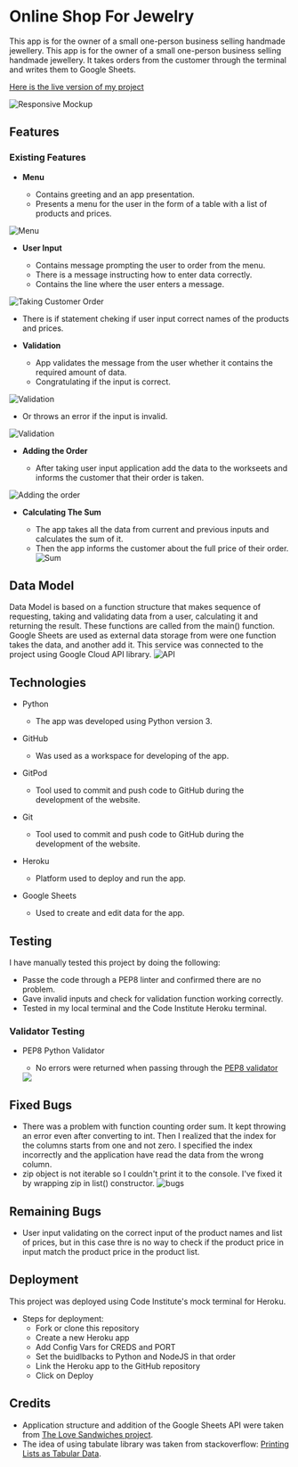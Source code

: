 # Online Shop For Jewelry

This app is for the owner of a small one-person business selling handmade jewellery. This app is for the owner of a small one-person business selling handmade jewellery. It takes orders from the customer through the terminal and writes them to Google Sheets.

[Here is the live version of my project](https://online-shop-for-jewelry.herokuapp.com/)


![Responsive Mockup](assets/images/mockup.png)

## Features 


### Existing Features

- __Menu__

  - Contains greeting and an app presentation.
  - Presents a menu for the user in the form of a table with a list of products and prices.
  
![Menu](assets/images/menu.png)

- __User Input__

  - Contains message prompting the user to order from the menu. 
  - There is a message instructing how to enter data correctly.
  - Contains the line where the user enters a message.

![Taking Customer Order](assets/images/input.png)

- There is if statement cheking if user input correct names of the products and prices.

- __Validation__

  - App validates the message from the user whether it contains the required amount of data.
  - Congratulating if the input is correct.

![Validation](assets/images/validation_right.png)

  - Or throws an error if the input is invalid.

![Validation](assets/images/validation_wrong.png)


- __Adding the Order__ 

  - After taking user input application add the data to the workseets and informs the customer that their order is taken.

![Adding the order](assets/images/adding_the_data.png)

- __Calculating The Sum__

  - The app takes all the data from current and previous inputs and calculates the sum of it.
  - Then the app informs the customer about the full price of their order.
![Sum](assets/images/order_sum.png)


## Data Model

Data Model is based on a function structure that makes sequence of requesting, taking and validating data from a user, calculating it and returning the result. These functions are called from the main() function.
Google Sheets are used as external data storage from were one function takes the data, and another add it. This service was connected to the project using Google Cloud API library.
![API](assets/images/google_cloud3.png)


## Technologies

- Python

  - The app was developed using Python version 3.


- GitHub
  - Was used as a workspace for developing of the app.

- GitPod

  - Tool used to commit and push code to GitHub during the development of the website.

- Git

  - Tool used to commit and push code to GitHub during the development of the website.

- Heroku

  - Platform used to deploy and run the app.

- Google Sheets

  - Used to create and edit data for the app.


## Testing 

I have manually tested this project by doing the following:
- Passe the code through a PEP8 linter and confirmed there are no problem.
- Gave invalid inputs and check  for validation function working correctly.
- Tested in my local terminal and the Code Institute Heroku terminal.


### Validator Testing 

- PEP8 Python Validator
  - No errors were returned when passing through the [PEP8 validator](https://pep8ci.herokuapp.com)

  <img src="assets/images/python_validator.png">

## Fixed Bugs

- There was a problem with function counting order sum. It kept throwing an error even after converting to int. Then I realized that the index for the columns starts from one and not zero. I specified the index incorrectly and the application have read the data from the wrong column.
- zip object is not iterable so I couldn't print it to the console. I've fixed it by wrapping zip in list() constructor.
![bugs](assets/images/bugs.png)

## Remaining Bugs
 - User input validating on the correct input of the product names and list of prices, but in this case thre is no way to check if the product price in input match the product price in the product list. 


## Deployment

This project was deployed using Code Institute's mock terminal for Heroku.

- Steps for deployment:
  - Fork or clone this repository
  - Create a new Heroku app
  - Add Config Vars for CREDS and PORT
  - Set the buidlbacks to Python and NodeJS in that order
  - Link the Heroku app to the GitHub repository
  - Click on Deploy

## Credits

- Application structure and addition of the Google Sheets API were taken from [The Love Sandwiches project](https://learn.codeinstitute.net/courses/course-v1:CodeInstitute+LS101+2021_T1/courseware/293ee9d8ff3542d3b877137ed81b9a5b/071036790a5642f9a6f004f9888b6a45/).
- The idea of using tabulate library was taken from stackoverflow: [Printing Lists as Tabular Data](https://stackoverflow.com/questions/9535954/printing-lists-as-tabular-data).

